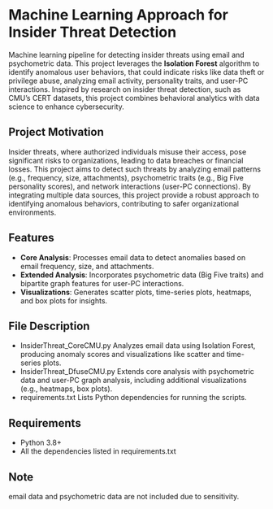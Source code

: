 # Machine Learning Approach for Insider Threat Detection

Machine learning pipeline for detecting insider threats using email and psychometric data. This project leverages the **Isolation Forest** algorithm to identify anomalous user behaviors, that could indicate risks like data theft or privilege abuse, analyzing email activity, personality traits, and user-PC interactions. Inspired by research on insider threat detection, such as CMU’s CERT datasets, this project combines behavioral analytics with data science to enhance cybersecurity.

## Project Motivation
Insider threats, where authorized individuals misuse their access, pose significant risks to organizations, leading to data breaches or financial losses. This project aims to detect such threats by analyzing email patterns (e.g., frequency, size, attachments), psychometric traits (e.g., Big Five personality scores), and network interactions (user-PC connections). By integrating multiple data sources, this project provide a robust approach to identifying anomalous behaviors, contributing to safer organizational environments.

## Features
- **Core Analysis**: Processes email data to detect anomalies based on email frequency, size, and attachments.
- **Extended Analysis**: Incorporates psychometric data (Big Five traits) and bipartite graph features for user-PC interactions.
- **Visualizations**: Generates scatter plots, time-series plots, heatmaps, and box plots for insights.

## File	Description
- InsiderThreat_CoreCMU.py	Analyzes email data using Isolation Forest, producing anomaly scores and visualizations like scatter and time-series plots.
- InsiderThreat_DfuseCMU.py	Extends core analysis with psychometric data and user-PC graph analysis, including additional visualizations (e.g., heatmaps, box plots).
- requirements.txt	Lists Python dependencies for running the scripts.

## Requirements
- Python 3.8+
- All the dependencies listed in requirements.txt
  
## Note
email data and psychometric data are not included due to sensitivity.
